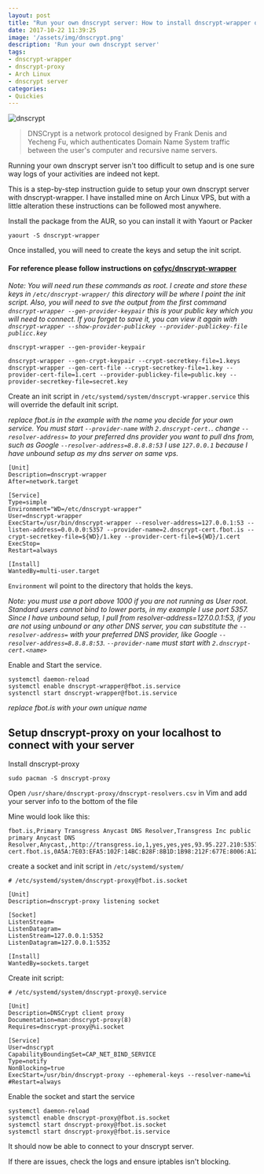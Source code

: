 ```yaml
---
layout: post
title: "Run your own dnscrypt server: How to install dnscrypt-wrapper on an Arch Linux VPS"
date: 2017-10-22 11:39:25
image: '/assets/img/dnscrypt.png'
description: 'Run your own dnscrypt server'
tags:
- dnscrypt-wrapper
- dnscrypt-proxy
- Arch Linux
- dnscrypt server
categories:
- Quickies
---
```


![dnscrypt](http://djfordz.com/assets/img/dnscrypt.png)
> DNSCrypt is a network protocol designed by Frank Denis and Yecheng Fu, which authenticates Domain Name System traffic between the user's computer and recursive name servers.

Running your own dnscrypt server isn't too difficult to setup and is one sure way logs of your activities are indeed not kept.

This is a step-by-step instruction guide to setup your own dnscrypt server with dnscrypt-wrapper. I have installed mine on Arch Linux VPS, but with a little alteration these instructions can be followed most anywhere.

Install the  package from the AUR, so you can install it with Yaourt or Packer

```
yaourt -S dnscrypt-wrapper
```

Once installed, you will need to create the keys and setup the init script.

#### For reference please follow instructions on [cofyc/dnscrypt-wrapper](https://github.com/Cofyc/dnscrypt-wrapper)

*Note: You will need run these commands as root. I create and store these keys in `/etc/dnscrypt-wrapper/` this directory will be where I point the init script. Also, you will need to sve the output from the first command `dnscrypt-wrapper --gen-provider-keypair` this is your public key which you will need to connect. If you forget to save it, you can view it again with `dnscrypt-wrapper --show-provider-publickey --provider-publickey-file publicc.key`*

```
dnscrypt-wrapper --gen-provider-keypair

dnscrypt-wrapper --gen-crypt-keypair --crypt-secretkey-file=1.keys
dnscrypt-wrapper --gen-cert-file --crypt-secretkey-file=1.key --provider-cert-file=1.cert --provider-publickey-file=public.key --provider-secretkey-file=secret.key
```

Create an init script in `/etc/systemd/system/dnscrypt-wrapper.service` this will override the default init script.

*replace fbot.is in the example with the name you decide for your own service. You must start `--provider-name` with `2.dnscrypt-cert.`. change `--resolver-address=` to your preferred dns provider you want to pull dns from, such as Google `--resolver-address=8.8.8.8:53` I use `127.0.0.1` because I have unbound setup as my dns server on same vps.*

```
[Unit]
Description=dnscrypt-wrapper
After=network.target

[Service]
Type=simple
Environment="WD=/etc/dnscrypt-wrapper"
User=dnscrypt-wrapper
ExecStart=/usr/bin/dnscrypt-wrapper --resolver-address=127.0.0.1:53 --listen-address=0.0.0.0:5357 --provider-name=2.dnscrypt-cert.fbot.is --crypt-secretkey-file=${WD}/1.key --provider-cert-file=${WD}/1.cert
ExecStop=
Restart=always

[Install]
WantedBy=multi-user.target
```

`Environment` wil point to the directory that holds the keys.

*Note: you must use a port above 1000 if you are not running as User root.  Standard users cannot bind to lower ports, in my example I use port 5357.  Since I have unbound setup, I pull from resolver-address=127.0.0.1:53, if you are not using unbound or any other DNS server, you can substitute the `--resolver-address=` with your preferred DNS provider, like Google `--resolver-address=8.8.8.8:53`. `--provider-name` must start with `2.dnscrypt-cert.<name>`*

Enable and Start the service.
```
systemctl daemon-reload
systemctl enable dnscrypt-wrapper@fbot.is.service
systenctl start dnscrypt-wrapper@fbot.is.service
```

*replace fbot.is with your own unique name*

## Setup dnscrypt-proxy on your localhost to connect with your server

Install dnscrypt-proxy

```
sudo pacman -S dnscrypt-proxy
```

Open `/usr/share/dnscrypt-proxy/dnscrypt-resolvers.csv` in Vim and add your server info to the bottom of the file

Mine would look like this:

```
fbot.is,Primary Transgress Anycast DNS Resolver,Transgress Inc public primary Anycast DNS Resolver,Anycast,,http://transgress.io,1,yes,yes,yes,93.95.227.210:5357,2.dnscrypt-cert.fbot.is,0A5A:7E03:EFA5:102F:14BC:B28F:8B1D:1B98:212F:677E:8006:A120:2279:1799:567B:F009,
```

create a socket and init script in `/etc/systemd/system/`

```
# /etc/systemd/system/dnscrypt-proxy@fbot.is.socket

[Unit]
Description=dnscrypt-proxy listening socket

[Socket]
ListenStream=
ListenDatagram=
ListenStream=127.0.0.1:5352
ListenDatagram=127.0.0.1:5352

[Install]
WantedBy=sockets.target
```

Create init script:

```
# /etc/systemd/system/dnscrypt-proxy@.service

[Unit]
Description=DNSCrypt client proxy
Documentation=man:dnscrypt-proxy(8)
Requires=dnscrypt-proxy@%i.socket

[Service]
User=dnscrypt
CapabilityBoundingSet=CAP_NET_BIND_SERVICE
Type=notify
NonBlocking=true
ExecStart=/usr/bin/dnscrypt-proxy --ephemeral-keys --resolver-name=%i
#Restart=always
```

Enable the socket and start the service

```
systemctl daemon-reload
systemctl enable dnscrypt-proxy@fbot.is.socket
systemctl start dnscrypt-proxy@fbot.is.socket
systemctl start dnscrypt-proxy@fbot.is.service
```

It should now be able to connect to your dnscrypt server.

If there are issues, check the logs and ensure iptables isn't blocking.
